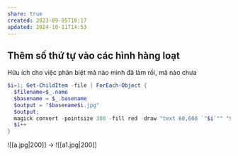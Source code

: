 ```yaml
---
share: true
created: 2023-09-05T16:17
updated: 2024-10-11T14:53
---
```

## Thêm số thứ tự vào các hình hàng loạt
Hữu ích cho việc phân biệt mã nào mình đã làm rồi, mã nào chưa
```PowerShell
$i=1; Get-ChildItem -file | ForEach-Object {
  $filename=$_.name
  $basename = $_.basename
  $output = "$basename$i.jpg"
  $output; 
  magick convert -pointsize 300 -fill red -draw "text 60,600 `"$i`"" "$filename" $output
  $i++
} 
```

![[a.jpg|200]] → ![[a1.jpg|200]]
